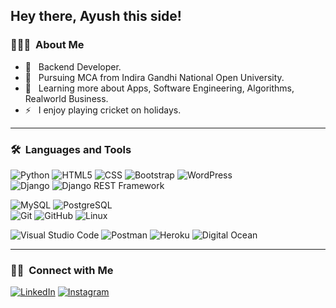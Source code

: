 ## Hey there, Ayush this side!

### 👨🏻‍💻 &nbsp;About Me

- 💼 &nbsp; Backend Developer.
- 🤔 &nbsp; Pursuing MCA from Indira Gandhi National Open University.
- 🌱 &nbsp; Learning more about Apps, Software Engineering, Algorithms, Realworld Business.
- ⚡️ &nbsp; I enjoy playing cricket on holidays.

---

### 🛠 &nbsp;Languages and Tools

  ![Python](https://img.shields.io/badge/-Python-333333?style=flat&logo=python)
  ![HTML5](https://img.shields.io/badge/-HTML5-333333?style=flat&logo=HTML5)
  ![CSS](https://img.shields.io/badge/-CSS-333333?style=flat&logo=CSS3&logoColor=1572B6)
  ![Bootstrap](https://img.shields.io/badge/-Bootstrap-333333?style=flat&logo=bootstrap&logoColor=563D7C)
  ![WordPress](https://img.shields.io/badge/-WordPress-21759B?style=flat&logo=WordPress)  
  ![Django](https://img.shields.io/badge/-Django-092E20?style=flat&logo=django)
  ![Django REST Framework](https://img.shields.io/badge/-Django%20REST%20Framework-092E20?style=flat&logo=django)
  
  ![MySQL](https://img.shields.io/badge/-MySQL-333333?style=flat&logo=mysql)
  ![PostgreSQL](https://img.shields.io/badge/-PostgreSQL-336791?style=flat&logo=PostgreSQL)  
  ![Git](https://img.shields.io/badge/-Git-333333?style=flat&logo=git)
  ![GitHub](https://img.shields.io/badge/-GitHub-333333?style=flat&logo=github)
  ![Linux](https://img.shields.io/badge/-Linux-003366?style=flat&logo=linux)
  
  ![Visual Studio Code](https://img.shields.io/badge/-Visual%20Studio%20Code-333333?style=flat&logo=visual-studio-code&logoColor=007ACC)
  ![Postman](https://img.shields.io/badge/-Postman-000000?style=flat&logo=postman)
  ![Heroku](https://img.shields.io/badge/-Heroku-430098?style=flat&logo=heroku)
  ![Digital Ocean](https://img.shields.io/badge/-Digital%20Ocean-333333?style=flat&logo=digitalocean)  

  

---



### 🤝🏻 &nbsp;Connect with Me 

<p align="center">

<a href="https://www.linkedin.com/in/ayushvanvary/"><img alt="LinkedIn" src="https://img.shields.io/badge/linkedin-ayushvanvary-blue"></a>
<a href="https://www.instagram.com/one_vaa_ree/"><img alt="Instagram" src="https://img.shields.io/badge/instagram-one_vaa_ree-red"></a>

</p>
